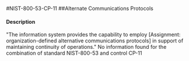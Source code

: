 #NIST-800-53-CP-11
##Alternate Communications Protocols
#### Description
"The information system provides the capability to employ [Assignment: organization-defined alternative communications protocols] in support of maintaining continuity of operations."
No information found for the combination of standard NIST-800-53 and control CP-11
